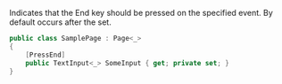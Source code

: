 Indicates that the End key should be pressed on the specified event.
By default occurs after the set.

```cs
public class SamplePage : Page<_>
{
    [PressEnd]
    public TextInput<_> SomeInput { get; private set; }
}
```